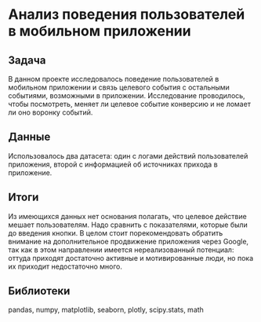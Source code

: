 # Анализ поведения пользователей в мобильном приложении
## Задача
В данном проекте исследовалось поведение пользователей в мобильном приложении и связь целевого события с остальными событиями, возможными в приложении. 
Исследование проводилось, чтобы посмотреть, меняет ли целевое событие конверсию и не ломает ли оно воронку событий.

## Данные
Использовалось два датасета: один с логами действий пользователей приложения, второй с информацией об источниках прихода в приложение.

## Итоги
Из имеющихся данных нет основания полагать, что целевое действие мешает пользователям. Надо сравнить с показателями, которые были до введения кнопки.
В целом стоит порекомендовать обратить внимание на дополнительное продвижение приложения через Google, так как в этом направлении имеется нереализованный потенциал: оттуда приходят достаточно активные и мотивированные люди, но пока их приходит недостаточно много.

## Библиотеки
pandas, numpy, matplotlib, seaborn, plotly, scipy.stats, math
